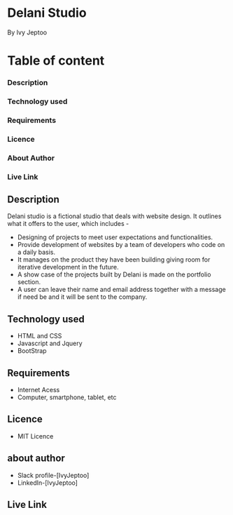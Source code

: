# Delani Studio
By Ivy Jeptoo

# Table of content
### Description
### Technology used
### Requirements
### Licence
### About Author
### Live Link


## Description
 Delani studio is a fictional studio that deals with website design. It outlines what it offers to the user, which includes -
 + Designing of projects to meet user expectations and functionalities.
 + Provide development of websites by a team of developers  who code on a daily basis.
 + It manages on the product they have been building giving room for iterative development in the future.
 + A show case of the projects built by Delani is made on the portfolio section.
 + A user  can leave their name and email address together with a message if need be and it will be sent to the company.
 
## Technology used
+ HTML and CSS
+ Javascript and Jquery
+ BootStrap

## Requirements
+ Internet Acess
+ Computer, smartphone, tablet, etc

## Licence
+ MIT Licence

## about author
+ Slack profile-[IvyJeptoo]
+ LinkedIn-[IvyJeptoo]

## Live Link
